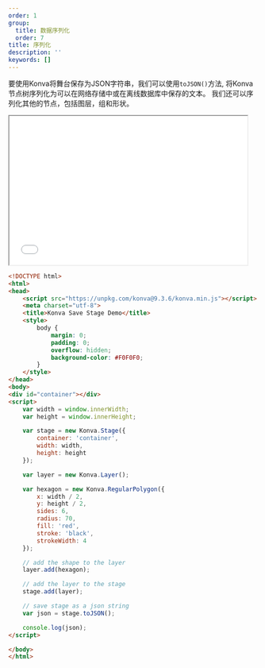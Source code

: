```yaml
---
order: 1
group:
  title: 数据序列化
  order: 7
title: 序列化
description: ''
keywords: []
---
```


要使用Konva将舞台保存为JSON字符串，我们可以使用`toJSON()`方法, 将Konva节点树序列化为可以在网络存储中或在离线数据库中保存的文本。 我们还可以序列化其他的节点，包括图层，组和形状。

<iframe src="/downloads/code/data_and_serialization/Serialize_a_Stage.html" style="width: 50vw;height:300px;"></iframe>

```html
<!DOCTYPE html>
<html>
<head>
    <script src="https://unpkg.com/konva@9.3.6/konva.min.js"></script>
    <meta charset="utf-8">
    <title>Konva Save Stage Demo</title>
    <style>
        body {
            margin: 0;
            padding: 0;
            overflow: hidden;
            background-color: #F0F0F0;
        }
    </style>
</head>
<body>
<div id="container"></div>
<script>
    var width = window.innerWidth;
    var height = window.innerHeight;

    var stage = new Konva.Stage({
        container: 'container',
        width: width,
        height: height
    });

    var layer = new Konva.Layer();

    var hexagon = new Konva.RegularPolygon({
        x: width / 2,
        y: height / 2,
        sides: 6,
        radius: 70,
        fill: 'red',
        stroke: 'black',
        strokeWidth: 4
    });

    // add the shape to the layer
    layer.add(hexagon);

    // add the layer to the stage
    stage.add(layer);

    // save stage as a json string
    var json = stage.toJSON();

    console.log(json);
</script>

</body>
</html>
```